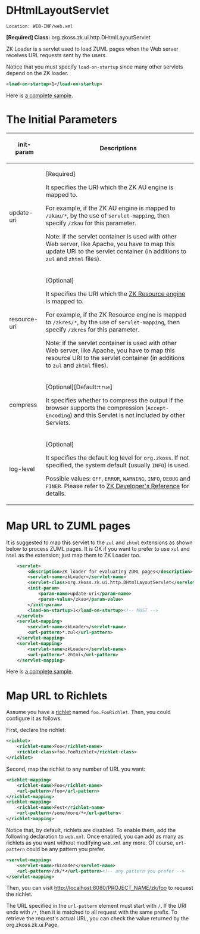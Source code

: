 # DHtmlLayoutServlet

`Location: WEB-INF/web.xml`

**\[Required\] Class:**
<javadoc>org.zkoss.zk.ui.http.DHtmlLayoutServlet</javadoc>

ZK Loader is a servlet used to load ZUML pages when the Web server
receives URL requests sent by the users.

Notice that you must specify `load-on-startup` since many other servlets
depend on the ZK loader.

``` xml
<load-on-startup>1</load-on-startup>
```

Here is [a complete
sample](ZK_Configuration_Reference/web.xml/Sample_of_web.xml).

# The Initial Parameters

<table>
<thead>
<tr class="header">
<th><center>
<p>init-param</p>
</center></th>
<th><center>
<p>Descriptions</p>
</center></th>
</tr>
</thead>
<tbody>
<tr class="odd">
<td><p>update-uri</p></td>
<td><p>[Required]</p>
<p>It specifies the URI which the ZK AU engine is mapped to.</p>
<p>For example, if the ZK AU engine is mapped to <code>/zkau/*</code>,
by the use of <code>servlet-mapping</code>, then specify
<code>/zkau</code> for this parameter.</p>
<p>Note: if the servlet container is used with other Web server, like
Apache, you have to map this update URI to the servlet container (in
additions to <code>zul</code> and <code>zhtml</code> files).</p></td>
</tr>
<tr class="even">
<td><p>resource-uri</p></td>
<td><p>[Optional]</p>
<p>It specifies the URI which the <a
href="ZK_Configuration_Reference/web.xml/ZK_Resource_Engine"
title="wikilink"> ZK Resource engine</a> is mapped to.</p>
<p>For example, if the ZK Resource engine is mapped to
<code>/zkres/*</code>, by the use of <code>servlet-mapping</code>, then
specify <code>/zkres</code> for this parameter.</p>
<p>Note: if the servlet container is used with other Web server, like
Apache, you have to map this resource URI to the servlet container (in
additions to <code>zul</code> and <code>zhtml</code> files).</p></td>
</tr>
<tr class="odd">
<td><p>compress</p></td>
<td><p>[Optional][Default:<code>true</code>]</p>
<p>It specifies whether to compress the output if the browser supports
the compression (<code>Accept-Encoding</code>) and this Servlet is not
included by other Servlets.</p></td>
</tr>
<tr class="even">
<td><p>log-level</p></td>
<td><p>[Optional]</p>
<p>It specifies the default log level for <code>org.zkoss</code>. If not
specified, the system default (usually <code>INFO</code>) is used.</p>
<p>Possible values: <code>OFF</code>, <code>ERROR</code>,
<code>WARNING</code>, <code>INFO</code>, <code>DEBUG</code> and
<code>FINER</code>. Please refer to <a
href="ZK_Developer&#39;s_Reference/Supporting_Utilities/Logger"
title="wikilink">ZK Developer's Reference</a> for details.</p></td>
</tr>
</tbody>
</table>

# Map URL to ZUML pages

It is suggested to map this servlet to the `zul` and `zhtml` extensions
as shown below to process ZUML pages. It is OK if you want to prefer to
use `xul` and `html` as the extension; just map them to ZK Loader too.

``` xml
    <servlet>
        <description>ZK loader for evaluating ZUML pages</description>
        <servlet-name>zkLoader</servlet-name>
        <servlet-class>org.zkoss.zk.ui.http.DHtmlLayoutServlet</servlet-class>
        <init-param>
            <param-name>update-uri</param-name>
            <param-value>/zkau</param-value>
        </init-param>
        <load-on-startup>1</load-on-startup><!-- MUST -->
    </servlet>
    <servlet-mapping>
        <servlet-name>zkLoader</servlet-name>
        <url-pattern>*.zul</url-pattern>
    </servlet-mapping>
    <servlet-mapping>
        <servlet-name>zkLoader</servlet-name>
        <url-pattern>*.zhtml</url-pattern>
    </servlet-mapping>
```

Here is [a complete
sample](ZK_Configuration_Reference/web.xml/Sample_of_web.xml).

# Map URL to Richlets

Assume you have a
[richlet](ZK_Developer's_Reference/UI_Composing/Richlet)
named `foo.FooRichlet`. Then, you could configure it as follows.

First, declare the richlet:

``` xml
<richlet>
    <richlet-name>Foo</richlet-name>
    <richlet-class>foo.FooRichlet</richlet-class>
</richlet>
```

Second, map the richlet to any number of URL you want:

``` xml
<richlet-mapping>
    <richlet-name>Foo</richlet-name>
    <url-pattern>/foo</url-pattern>
</richlet-mapping>
<richlet-mapping>
    <richlet-name>Fest</richlet-name>
    <url-pattern>/some/more/*</url-pattern>
</richlet-mapping>
```

Notice that, by default, richlets are disabled. To enable them, add the
following declaration to `web.xml`. Once enabled, you can add as many as
richlets as you want without modifying `web.xml` any more. Of course,
`url-pattern` could be any pattern you prefer.

``` xml
<servlet-mapping>
    <servlet-name>zkLoader</servlet-name>
    <url-pattern>/zk/*</url-pattern><!-- any pattern you prefer -->
</servlet-mapping>
```

Then, you can visit
[<http://localhost:8080/PROJECT_NAME/zk/foo>](http://localhost:8080/PROJECT_NAME/zk/test)
to request the richlet.

The URL specified in the `url-pattern` element must start with `/`. If
the URI ends with `/*`, then it is matched to all request with the same
prefix. To retrieve the request's actual URL, you can check the value
returned by the
<javadoc method="getRequestPath" type="interface">org.zkoss.zk.ui.Page</javadoc>.


